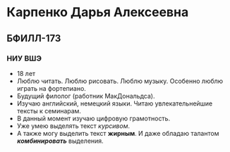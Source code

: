 # Карпенко Дарья Алексеевна
## БФИЛЛ-173
### НИУ ВШЭ
* 18 лет
* Люблю читать. Люблю рисовать. Люблю музыку. Особенно люблю играть на фортепиано.
* Будущий филолог (работник МакДональдса).
* Изучаю английский, немецкий языки. Читаю увлекательнейшие тексты к семинарам.
* В данный момент изучаю цифровую грамотность.
* Уже умею выделять текст _курсивом_.
* А также могу выделить текст **жирным**. И даже обладаю талантом **_комбинировать_** выделения.
